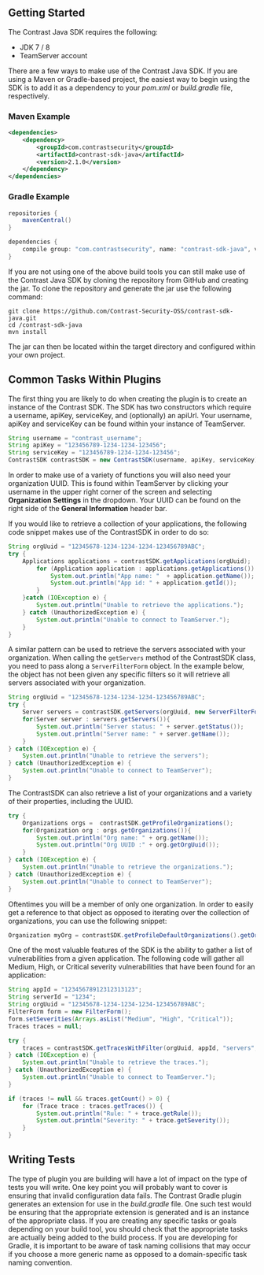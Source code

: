 <!--title: "Contrast SDK Tutorial"
description: "Tutorial for using the Contrast Java SDK"
tags: "tools access tutorial SDK Java"-->

## Getting Started


The Contrast Java SDK requires the following:
* JDK 7 / 8
* TeamServer account

There are a few ways to make use of the Contrast Java SDK. If you are using a Maven or Gradle-based project, the easiest way to begin using the SDK is to add it as a dependency to your *pom.xml* or *build.gradle* file, respectively.

### Maven Example
```xml
<dependencies>
	<dependency>
		<groupId>com.contrastsecurity</groupId>
		<artifactId>contrast-sdk-java</artifactId>
		<version>2.1.0</version>
	</dependency>
</dependencies>
```

### Gradle Example
```groovy
repositories {
    mavenCentral()
}

dependencies {
    compile group: "com.contrastsecurity", name: "contrast-sdk-java", version:"2.1.0"
}
```

If you are not using one of the above build tools you can still make use of the Contrast Java SDK by cloning the repository from GitHub and creating the jar.  To clone the repository and generate the jar use the following command:
```
git clone https://github.com/Contrast-Security-OSS/contrast-sdk-java.git
cd /contrast-sdk-java
mvn install
```

The jar can then be located within the target directory and configured within your own project.

## Common Tasks Within Plugins

The first thing you are likely to do when creating the plugin is to create an instance of the Contrast SDK. The SDK has two constructors which require a username, apiKey, serviceKey, and (optionally) an apiUrl. Your username, apiKey and serviceKey can be found within your instance of TeamServer.

```Java
String username = "contrast_username";
String apiKey = "123456789-1234-1234-123456";
String serviceKey = "123456789-1234-1234-123456";
ContrastSDK contrastSDK = new ContrastSDK(username, apiKey, serviceKey);
```

 In order to make use of a variety of functions you will also need your organization UUID.  This is found within TeamServer by clicking your username in the upper right corner of the screen and selecting **Organization Settings** in the dropdown. Your UUID can be found on the right side of the **General Information** header bar.
 
 If you would like to retrieve a collection of your applications, the following code snippet makes use of the ContrastSDK in order to do so:
```Java
String orgUuid = "12345678-1234-1234-1234-123456789ABC";
try {
	Applications applications = contrastSDK.getApplications(orgUuid);
		for (Application application : applications.getApplications()) {
			System.out.println("App name: "  + application.getName());
			System.out.println("App id: " + application.getId());
		}
	}catch (IOException e) {
		System.out.println("Unable to retrieve the applications.");
	} catch (UnauthorizedException e) {
		System.out.println("Unable to connect to TeamServer.");
	}
}
```

A similar pattern can be used to retrieve the servers associated with your organization. When calling the ```getServers``` method of the ContrastSDK class, you need to pass along a ```ServerFilterForm``` object. In the example below, the object has not been given any specific filters so it will retrieve all servers associated with your organization.

```Java
String orgUuid = "12345678-1234-1234-1234-123456789ABC";
try {
	Server servers = contrastSDK.getServers(orgUuid, new ServerFilterForm());
	for(Server server : servers.getServers()){
		System.out.println("Server status: " + server.getStatus());
		System.out.println("Server name: " + server.getName());
	}
} catch (IOException e) {
	System.out.println("Unable to retrieve the servers");
} catch (UnauthorizedException e) {
	System.out.println("Unable to connect to TeamServer");
}
```

The ContrastSDK can also retrieve a list of your organizations and a variety of their properties, including the UUID.

```Java
try {
  	Organizations orgs =  contrastSDK.getProfileOrganizations();
  	for(Organization org : orgs.getOrganizations()){
		System.out.println("Org name: " + org.getName());
		System.out.println("Org UUID :" + org.getOrgUuid());
  	}
} catch (IOException e) {
	System.out.println("Unable to retrieve the organizations.");
} catch (UnauthorizedException e) {
	System.out.println("Unable to connect to TeamServer");
}
```

Oftentimes you will be a member of only one organization. In order to easily get a reference to that object as opposed to iterating over the collection of organizations, you can use the following snippet:

```Java
Organization myOrg = contrastSDK.getProfileDefaultOrganizations().getOrganization();
```

One of the most valuable features of the SDK is the ability to gather a list of vulnerabilities from a given application. The following code will gather all Medium, High, or Critical severity vulnerabilities that have been found for an application: 

```Java
String appId = "12345678912312313123";
String serverId = "1234";
String orgUuid = "12345678-1234-1234-1234-123456789ABC";
FilterForm form = new FilterForm();
form.setSeverities(Arrays.asList("Medium", "High", "Critical"));
Traces traces = null;

try {
	traces = contrastSDK.getTracesWithFilter(orgUuid, appId, "servers", serverId, form);
} catch (IOException e) {
	System.out.println("Unable to retrieve the traces.");
} catch (UnauthorizedException e) {
	System.out.println("Unable to connect to TeamServer.");
}

if (traces != null && traces.getCount() > 0) {
	for (Trace trace : traces.getTraces()) {
		System.out.println("Rule: " + trace.getRule());
		System.out.println("Severity: " + trace.getSeverity());
	}
}
```

## Writing Tests

The type of plugin you are building will have a lot of impact on the type of tests you will write. One key point you will probably want to cover is ensuring that invalid configuration data fails. The Contrast Gradle plugin generates an extension for use in the *build.gradle* file. One such test would be ensuring that the appropriate extension is generated and is an instance of the appropriate class. If you are creating any specific tasks or goals depending on your build tool, you should check that the appropriate tasks are actually being added to the build process. If you are developing for Gradle, it is important to be aware of task naming collisions that may occur if you choose a more generic name as opposed to a domain-specific task naming convention. 



